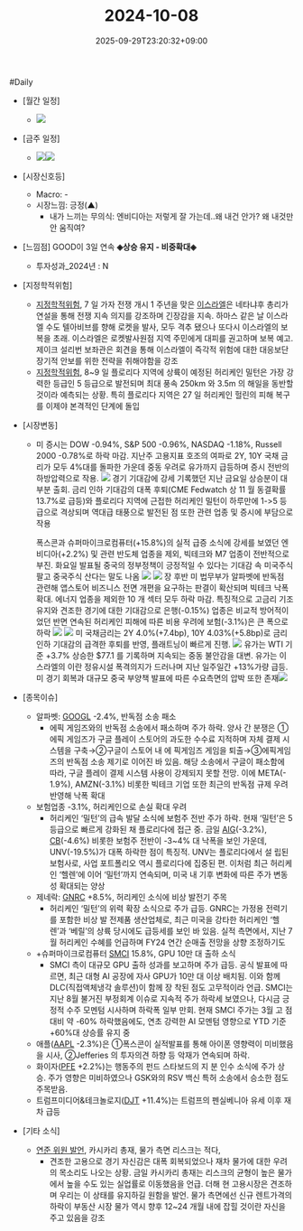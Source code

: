 ﻿---
title: "2024-10-08"
date: 2025-09-29T23:20:32+09:00
lastmod: 2025-10-02T20:04:28+09:00
type: docs
sidebar:
  open: true
weight: 6
---
<div style="display:none">
  <meta property="article:published_time" content="2025-09-29T14:20:32Z" />
  <meta property="article:modified_time" content="2025-10-02T11:04:28Z" />
</div>
#Daily 

- [월간 일정]
	- ![](Pasted%20image%2020241004221853.png)

- [금주 일정]
	- ![](Pasted%20image%2020241004222226.png)![](Pasted%20image%2020241004221834.png)

- [시장신호등]
	- Macro: -
	- 시장느낌: 긍정(▲)
		- 내가 느끼는 무의식: 엔비디아는 저렇게 잘 가는데..왜 내건 안가? 왜 내것만 안 움직여?

- [느낌점] GOOD이 3일 연속 **◈상승 유지 - 비중확대◈**  
	- 투자성과_2024년 : N

- [지정학적위험]
	- [지정학적위험](/industry-study/지정학적위험/), 7 일 가자 전쟁 개시 1 주년을 맞은 [이스라엘](/industry-study/이스라엘/)은 네타냐후 총리가 연설을 통해 전쟁 지속 의지를 강조하며 긴장감을 지속. 하마스 같은 날 이스라엘 수도 텔아비브를 향해 로켓을 발사, 모두 격추 됐으나 또다시 이스라엘의 보복을 초래. 이스라엘은 로켓발사원점 지역 주민에게 대피를 권고하며 보복 예고. 제이크 설리번 보좌관은 회견을 통해 이스라엘이 즉각적 위험에 대한 대응보단 장기적 안보를 위한 전략을 취해야함을 강조 
	- [지정학적위험](/industry-study/지정학적위험/), 8~9 일 플로리다 지역에 상륙이 예정된 허리케인 밀턴은 가장 강력한 등급인 5 등급으로 발전되며 최대 풍속 250km 와 3.5m 의 해일을 동반할 것이라 예측되는 상황. 특히 플로리다 지역은 27 일 허리케인 헐린의 피해 복구를 이제야 본격적인 단계에 돌입

- [시장변동]
	- 미 증시는 DOW -0.94%, S&P 500 -0.96%, NASDAQ -1.18%, Russell 2000 -0.78%로 하락 마감. 지난주 고용지표 호조의 여파로 2Y, 10Y 국채 금리가 모두 4%대를 돌파한 가운데 중동 우려로 유가까지 급등하며 증시 전반의 하방압력으로 작용. 
	  ![](Pasted%20image%2020241009070858.png)
	  경기 기대감에 강세 기록했던 지난 금요일 상승분이 대부분 출회. 금리 인하 기대감의 대폭 후퇴(CME Fedwatch 상 11 월 동결확률 13.7%로 급등)와 플로리다 지역에 근접한 허리케인 밀턴이 하루만에 1->5 등급으로 격상되며 역대급 태풍으로 발전된 점 또한 관련 업종 및 증시에 부담으로 작용 
	  
	  폭스콘과 슈퍼마이크로컴퓨터(+15.8%)의 실적 급증 소식에 강세를 보였던 엔비디아(+2.2%) 및 관련 반도체 업종을 제외, 빅테크와 M7 업종이 전반적으로 부진.
	  화요일 발표될 중국의 정부정책이 긍정적일 수 있다는 기대감 속 미국주식 팔고 중국주식 산다는 말도 나옴
	   ![](Pasted%20image%2020241009070938.png)
	  ![](Pasted%20image%2020241009070924.png)
	  장 후반 미 법무부가 알파벳에 반독점 관련해 앱스토어 비즈니스 전면 개편을 요구하는 판결이 확산되며 빅테크 낙폭 확대. 에너지 업종을 제외한 10 개 섹터 모두 하락 마감. 특징적으로 고금리 기조 유지와 견조한 경기에 대한 기대감으로 은행(-0.15%) 업종은 비교적 방어적이었던 반면 연속된 허리케인 피해에 따른 비용 우려에 보험(-3.1%)은 큰 폭으로 하락 ![](Pasted%20image%2020241009070823.png)
	  ![](Pasted%20image%2020241009070814.png)
	  미 국채금리는 2Y 4.0%(+7.4bp), 10Y 4.03%(+5.8bp)로 금리 인하 기대감의 급격한 후퇴를 반영, 플래트닝이 빠르게 진행. 
	  ![](Pasted%20image%2020241009070907.png)
	  유가는 WTI 기준 +3.7% 상승한 $77.1 를 기록하며 지속되는 중동 불안감을 대변. 유가는 이스라엘의 이란 정유시설 폭격의지가 드러나며 지난 일주일간 +13%가량 급등. 미 경기 회복과 대규모 중국 부양책 발표에 따른 수요측면의 압박 또한 존재![](Pasted%20image%2020241009070914.png)

- [종목이슈]
	- 알파벳: [GOOGL](/company-analysis/googl/) -2.4%, 반독점 소송 패소
		- 에픽 게임즈와의 반독점 소송에서 패소하며 주가 하락. 양사 간 분쟁은 ①에픽 게임즈가 구글 플레이 스토어의 과도한 수수료 지적하며 자체 결제 시스템을 구축→②구글이 스토어 내 에 픽게임즈 게임을 퇴출→③에픽게임즈의 반독점 소송 제기로 이어진 바 있음. 해당 소송에서 구글이 패소함에 따라, 구글 플레이 결제 시스템 사용이 강제되지 못할 전망. 이에 META(- 1.9%), AMZN(-3.1%) 비롯한 빅테크 기업 또한 최근의 반독점 규제 우려 반영해 낙폭 확대
	- 보험업종 -3.1%, 허리케인으로 손실 확대 우려
		- 허리케인 ‘밀턴’의 급속 발달 소식에 보험주 전반 주가 하락. 현재 ‘밀턴’은 5등급으로 빠르게 강화된 채 플로리다에 접근 중. 금일 [AIG](/company-analysis/aig/)(-3.2%), [CB](/company-analysis/cb/)(-4.6%) 비롯한 보험주 전반이 -3~4% 대 낙폭을 보인 가운데, UNV(-19.5%)가 대폭 하락한 점이 특징적. UNV는 플로리다에서 설 립된 보험사로, 사업 포트폴리오 역시 플로리다에 집중된 편. 이처럼 최근 허리케인 ‘헬렌’에 이어 ‘밀턴’까지 연속되며, 미국 내 기후 변화에 따른 주가 변동성 확대되는 양상
	- 제네락: [GNRC](/company-analysis/gnrc/) +8.5%, 허리케인 소식에 비상 발전기 주목
		- 허리케인 ‘밀턴’의 위력 확장 소식으로 주가 급등. GNRC는 가정용 전력기를 포함한 비상 발 전제품 생산업체로, 최근 미국을 강타한 허리케인 ‘헬렌’과 ‘베릴’의 상륙 당시에도 급등세를 보인 바 있음. 실적 측면에서, 지난 7월 허리케인 수혜를 언급하며 FY24 연간 순매출 전망을 상향 조정하기도
	- +슈퍼마이크로컴퓨터 [SMCI](/company-analysis/smci/) 15.8%, GPU 10만 대 출하 소식
		- SMCI 측이 대규모 GPU 출하 성과를 보고하며 주가 급등. 공식 발표에 따르면, 최근 대형 AI 공장에 자사 GPU가 10만 대 이상 배치됨. 이와 함께 DLC(직접액체냉각 솔루션)이 함께 장 착된 점도 고무적이라 언급. SMCI는 지난 8월 불거진 부정회계 이슈로 지속적 주가 하락세 보였으나, 다시금 긍정적 수주 모멘텀 시사하며 하락폭 일부 만회. 현재 SMCI 주가는 3월 고 점 대비 약 -60% 하락했음에도, 연초 강력한 AI 모멘텀 영향으로 YTD 기준 +60%대 상승률 유지 중
	- 애플([AAPL](/company-analysis/aapl/) -2.3%)은 ①폭스콘이 실적발표를 통해 아이폰 영향력이 미비했음을 시사, ②Jefferies 의 투자의견 하향 등 악재가 연속되며 하락.
	- 화이자([PFE](/company-analysis/pfe/) +2.2%)는 행동주의 펀드 스타보드의 지 분 인수 소식에 주가 상승. 주가 영향은 미비하였으나 GSK와의 RSV 백신 특허 소송에서 승소한 점도 주목받음. 
	- 트럼프미디어&테크놀로지([DJT](/company-analysis/djt/) +11.4%)는 트럼프의 펜실베니아 유세 이후 재차 급등

- [기타 소식]
	- [연준 위원 발언](/industry-study/연준-위원-발언/), 카시카리 총재, 물가 측면 리스크는 적다, 
		- 견조한 고용으로 경기 자신감은 대폭 회복되었으나 재차 물가에 대한 우려의 목소리도 나오는 상황. 금일 카시카리 총재는 리스크의 균형이 높은 물가에서 높을 수도 있는 실업률로 이동했음을 언급. 더해 현 고용시장은 견조하며 우리는 이 상태를 유지하길 원함을 발언. 물가 측면에선 신규 렌트가격의 하락이 부동산 시장 물가 역시 향후 12~24 개월 내에 잡힐 것이란 자신을 주고 있음을 강조
